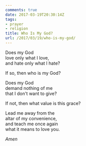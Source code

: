 ```yaml
---
comments: true
date: 2017-03-19T20:30:14Z
tags:
- prayer
- religion
title: Who Is My God?
url: /2017/03/19/who-is-my-god/
---
```


Does my God  
love only what I love,  
and hate only what I hate?

If so, then who is my God?

Does my God  
demand nothing of me  
that I don't want to give?

If not, then what value is this grace?

Lead me away from the  
altar of my convenience,   
and teach me once again  
what it means to love you.

*Amen*

